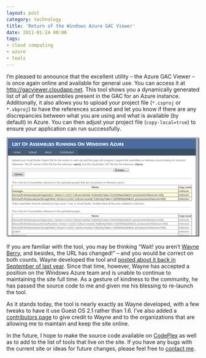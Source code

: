 ```yaml
---
layout: post
category: technology
title: 'Return of the Windows Azure GAC Viewer'
date: 2011-01-24 00:00
tags:
- cloud computing
- azure
- tools
---
```

I’m pleased to announce that the excellent utility – the Azure GAC Viewer – is once again online and available for
general use. You can access it at <http://gacviewer.cloudapp.net>. This tool shows you a dynamically generated list of
all of the assemblies present in the GAC for an Azure instance. Additionally, it also allows you to upload your
project file (`*.csproj` or `*.vbproj`) to have the references scanned and let you know if there are any discrepancies
between what you are using and what is available (by default) in Azure. You can then adjust your project file
(`copy-local=true`) to ensure your application can run successfully.

<img alt='GAC Viewer' src='/images/gacviewer_thumb.png' class='blogimage img-responsive'>

If you are familiar with the tool, you may be thinking “Wait! you aren’t
[Wayne Berry](http://www.berryintl.com/WayneWalterBerry/), and besides, the URL has changed!” – and you would be
correct on both counts. Wayne developed the tool and
[posted about it back in September of last year](http://www.31a2ba2a-b718-11dc-8314-0800200c9a66.com/2010/09/missing-windows-azure-assemblies.html).
Since that time, however, Wayne has accepted a position on the Windows Azure team and is unable to continue to
maintaining the site full time. As a gesture of kindness to the community, he has passed the source code to me and
given me his blessing to re-launch the tool.

As it stands today, the tool is nearly exactly as Wayne developed, with a few tweaks to have it use Guest OS 2.1 rather
than 1.6. I’ve also added a [contributors page](http://gacviewer.cloudapp.net/Sponsors.aspx) to give credit to Wayne
and to the organizations that are allowing me to maintain and keep the site online.

In the future, I hope to make the source code available on [CodePlex](http://codeplex.com/) as well as to add to the
list of tools that live on the site. If you have any bugs with the current site or ideas for future changes, please
feel free to [contact me](http://twitter.com/argodev).
